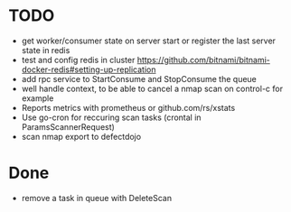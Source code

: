 # TODO

- get worker/consumer state on server start or register the last server state in redis
- test and config redis in cluster https://github.com/bitnami/bitnami-docker-redis#setting-up-replication
- add rpc service to StartConsume and StopConsume the queue
- well handle context, to be able to cancel a nmap scan on control-c for example
- Reports metrics with prometheus or github.com/rs/xstats
- Use go-cron for reccuring scan tasks (crontal in ParamsScannerRequest)
- scan nmap export to defectdojo

# Done

- remove a task in queue with DeleteScan
